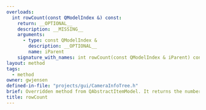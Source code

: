 ```yaml
---
overloads:
  int rowCount(const QModelIndex &) const:
    return: __OPTIONAL__
    description: __MISSING__
    arguments:
      - type: const QModelIndex &
        description: __OPTIONAL__
        name: iParent
    signature_with_names: int rowCount(const QModelIndex & iParent) const
layout: method
tags:
  - method
owner: gwjensen
defined-in-file: "projects/gui/CameraInfoTree.h"
brief: Overridden method from QAbstractItemModel. It returns the number of rows.
title: rowCount
---
```

